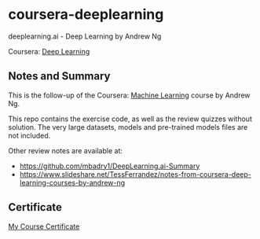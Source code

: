 # coursera-deeplearning
deeplearning.ai - Deep Learning by Andrew Ng

Coursera: [Deep Learning](DeepLearning.ipynb)

## Notes and Summary

This is the follow-up of the Coursera: [Machine Learning](https://www.coursera.org/learn/machine-learning) course by Andrew Ng.

This repo contains the exercise code, as well as the review quizzes without solution.
The very large datasets, models and pre-trained models files are not included.

Other review notes are available at:
* https://github.com/mbadry1/DeepLearning.ai-Summary
* https://www.slideshare.net/TessFerrandez/notes-from-coursera-deep-learning-courses-by-andrew-ng

## Certificate

[My Course Certificate](Coursera%2046MFP45CUWMH.pdf)
